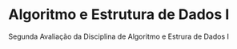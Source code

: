 # Algoritmo e Estrutura de Dados I
 Segunda Avaliação da Disciplina de Algoritmo e Estrura de Dados I
